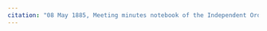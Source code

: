 ```yaml
---
citation: "08 May 1885, Meeting minutes notebook of the Independent Order of Good Templars, High Bridge Lodge No. 296, Tompkins County History Center, Ithaca NY."
---
```



